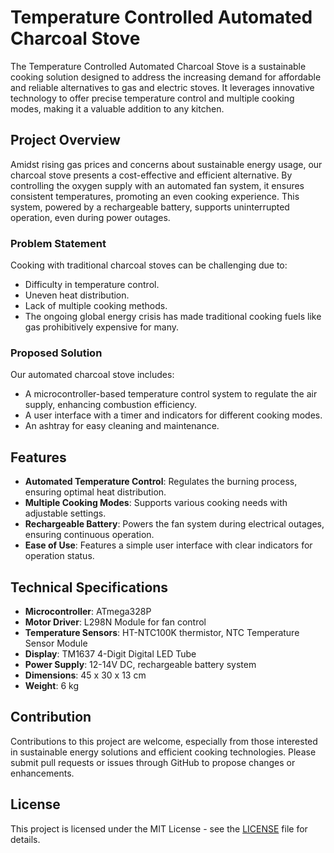 # Temperature Controlled Automated Charcoal Stove

The Temperature Controlled Automated Charcoal Stove is a sustainable cooking solution designed to address the increasing demand for affordable and reliable alternatives to gas and electric stoves. It leverages innovative technology to offer precise temperature control and multiple cooking modes, making it a valuable addition to any kitchen.

## Project Overview

Amidst rising gas prices and concerns about sustainable energy usage, our charcoal stove presents a cost-effective and efficient alternative. By controlling the oxygen supply with an automated fan system, it ensures consistent temperatures, promoting an even cooking experience. This system, powered by a rechargeable battery, supports uninterrupted operation, even during power outages.

### Problem Statement

Cooking with traditional charcoal stoves can be challenging due to:
- Difficulty in temperature control.
- Uneven heat distribution.
- Lack of multiple cooking methods.
- The ongoing global energy crisis has made traditional cooking fuels like gas prohibitively expensive for many.

### Proposed Solution

Our automated charcoal stove includes:
- A microcontroller-based temperature control system to regulate the air supply, enhancing combustion efficiency.
- A user interface with a timer and indicators for different cooking modes.
- An ashtray for easy cleaning and maintenance.

## Features

- **Automated Temperature Control**: Regulates the burning process, ensuring optimal heat distribution.
- **Multiple Cooking Modes**: Supports various cooking needs with adjustable settings.
- **Rechargeable Battery**: Powers the fan system during electrical outages, ensuring continuous operation.
- **Ease of Use**: Features a simple user interface with clear indicators for operation status.

## Technical Specifications

- **Microcontroller**: ATmega328P
- **Motor Driver**: L298N Module for fan control
- **Temperature Sensors**: HT-NTC100K thermistor, NTC Temperature Sensor Module
- **Display**: TM1637 4-Digit Digital LED Tube
- **Power Supply**: 12-14V DC, rechargeable battery system
- **Dimensions**: 45 x 30 x 13 cm
- **Weight**: 6 kg

## Contribution

Contributions to this project are welcome, especially from those interested in sustainable energy solutions and efficient cooking technologies. Please submit pull requests or issues through GitHub to propose changes or enhancements.

## License

This project is licensed under the MIT License - see the [LICENSE](LICENSE) file for details.
